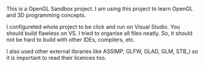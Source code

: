 This is a OpenGL Sandbox project. I am using this project to learn OpenGL and 3D programming concepts.

I configureted whole project to be click and run on Visual Studio. You should build flawless on VS.
I tried to organise all files neatly. So, it should not be hard to build with other IDEs, compilers, etc.

I also used other external libraries like ASSIMP, GLFW, GLAD, GLM, STB_I so it is important to read their licences too.
